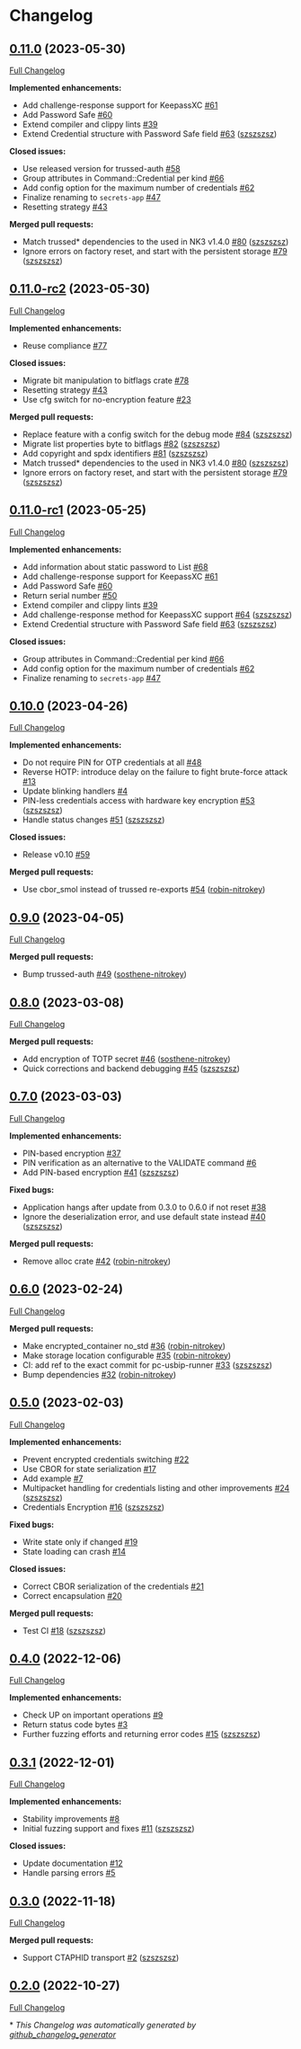 # Changelog

## [0.11.0](https://github.com/nitrokey/trussed-secrets-app/tree/0.11.0) (2023-05-30)

[Full Changelog](https://github.com/nitrokey/trussed-secrets-app/compare/0.11.0-rc2...0.11.0)

**Implemented enhancements:**

- Add challenge-response support for KeepassXC [\#61](https://github.com/Nitrokey/trussed-secrets-app/issues/61)
- Add Password Safe [\#60](https://github.com/Nitrokey/trussed-secrets-app/issues/60)
- Extend compiler and clippy lints [\#39](https://github.com/Nitrokey/trussed-secrets-app/issues/39)
- Extend Credential structure with Password Safe field [\#63](https://github.com/Nitrokey/trussed-secrets-app/pull/63) ([szszszsz](https://github.com/szszszsz))

**Closed issues:**

- Use released version for trussed-auth [\#58](https://github.com/Nitrokey/trussed-secrets-app/issues/58)
- Group attributes in Command::Credential per kind [\#66](https://github.com/Nitrokey/trussed-secrets-app/issues/66)
- Add config option for the maximum number of credentials [\#62](https://github.com/Nitrokey/trussed-secrets-app/issues/62)
- Finalize renaming to `secrets-app` [\#47](https://github.com/Nitrokey/trussed-secrets-app/issues/47)
- Resetting strategy [\#43](https://github.com/Nitrokey/trussed-secrets-app/issues/43)

**Merged pull requests:**

- Match trussed\* dependencies to the used in NK3 v1.4.0 [\#80](https://github.com/Nitrokey/trussed-secrets-app/pull/80) ([szszszsz](https://github.com/szszszsz))
- Ignore errors on factory reset, and start with the persistent storage [\#79](https://github.com/Nitrokey/trussed-secrets-app/pull/79) ([szszszsz](https://github.com/szszszsz))

## [0.11.0-rc2](https://github.com/nitrokey/trussed-secrets-app/tree/0.11.0-rc2) (2023-05-30)

[Full Changelog](https://github.com/nitrokey/trussed-secrets-app/compare/0.11.0-rc1...0.11.0-rc2)

**Implemented enhancements:**

- Reuse compliance [\#77](https://github.com/Nitrokey/trussed-secrets-app/issues/77)

**Closed issues:**

- Migrate bit manipulation to bitflags crate [\#78](https://github.com/Nitrokey/trussed-secrets-app/issues/78)
- Resetting strategy [\#43](https://github.com/Nitrokey/trussed-secrets-app/issues/43)
- Use cfg switch for no-encryption feature [\#23](https://github.com/Nitrokey/trussed-secrets-app/issues/23)

**Merged pull requests:**

- Replace feature with a config switch for the debug mode [\#84](https://github.com/Nitrokey/trussed-secrets-app/pull/84) ([szszszsz](https://github.com/szszszsz))
- Migrate list properties byte to bitflags [\#82](https://github.com/Nitrokey/trussed-secrets-app/pull/82) ([szszszsz](https://github.com/szszszsz))
- Add copyright and spdx identifiers [\#81](https://github.com/Nitrokey/trussed-secrets-app/pull/81) ([szszszsz](https://github.com/szszszsz))
- Match trussed\* dependencies to the used in NK3 v1.4.0 [\#80](https://github.com/Nitrokey/trussed-secrets-app/pull/80) ([szszszsz](https://github.com/szszszsz))
- Ignore errors on factory reset, and start with the persistent storage [\#79](https://github.com/Nitrokey/trussed-secrets-app/pull/79) ([szszszsz](https://github.com/szszszsz))

## [0.11.0-rc1](https://github.com/nitrokey/trussed-secrets-app/tree/0.11.0-rc1) (2023-05-25)

[Full Changelog](https://github.com/nitrokey/trussed-secrets-app/compare/0.10.0...0.11.0-rc1)

**Implemented enhancements:**

- Add information about static password to List [\#68](https://github.com/Nitrokey/trussed-secrets-app/issues/68)
- Add challenge-response support for KeepassXC [\#61](https://github.com/Nitrokey/trussed-secrets-app/issues/61)
- Add Password Safe [\#60](https://github.com/Nitrokey/trussed-secrets-app/issues/60)
- Return serial number [\#50](https://github.com/Nitrokey/trussed-secrets-app/issues/50)
- Extend compiler and clippy lints [\#39](https://github.com/Nitrokey/trussed-secrets-app/issues/39)
- Add challenge-response method for KeepassXC support [\#64](https://github.com/Nitrokey/trussed-secrets-app/pull/64) ([szszszsz](https://github.com/szszszsz))
- Extend Credential structure with Password Safe field [\#63](https://github.com/Nitrokey/trussed-secrets-app/pull/63) ([szszszsz](https://github.com/szszszsz))

**Closed issues:**

- Group attributes in Command::Credential per kind [\#66](https://github.com/Nitrokey/trussed-secrets-app/issues/66)
- Add config option for the maximum number of credentials [\#62](https://github.com/Nitrokey/trussed-secrets-app/issues/62)
- Finalize renaming to `secrets-app` [\#47](https://github.com/Nitrokey/trussed-secrets-app/issues/47)

## [0.10.0](https://github.com/nitrokey/trussed-secrets-app/tree/0.10.0) (2023-04-26)

[Full Changelog](https://github.com/nitrokey/trussed-secrets-app/compare/0.9.0...0.10.0)

**Implemented enhancements:**

- Do not require PIN for OTP credentials at all [\#48](https://github.com/Nitrokey/trussed-secrets-app/issues/48)
- Reverse HOTP: introduce delay on the failure to fight brute-force attack [\#13](https://github.com/Nitrokey/trussed-secrets-app/issues/13)
- Update blinking handlers [\#4](https://github.com/Nitrokey/trussed-secrets-app/issues/4)
- PIN-less credentials access with hardware key encryption [\#53](https://github.com/Nitrokey/trussed-secrets-app/pull/53) ([szszszsz](https://github.com/szszszsz))
- Handle status changes [\#51](https://github.com/Nitrokey/trussed-secrets-app/pull/51) ([szszszsz](https://github.com/szszszsz))

**Closed issues:**

- Release v0.10 [\#59](https://github.com/Nitrokey/trussed-secrets-app/issues/59)

**Merged pull requests:**

- Use cbor\_smol instead of trussed re-exports [\#54](https://github.com/Nitrokey/trussed-secrets-app/pull/54) ([robin-nitrokey](https://github.com/robin-nitrokey))

## [0.9.0](https://github.com/nitrokey/trussed-secrets-app/tree/0.9.0) (2023-04-05)

[Full Changelog](https://github.com/nitrokey/trussed-secrets-app/compare/0.8.0...0.9.0)

**Merged pull requests:**

- Bump trussed-auth [\#49](https://github.com/Nitrokey/trussed-secrets-app/pull/49) ([sosthene-nitrokey](https://github.com/sosthene-nitrokey))

## [0.8.0](https://github.com/nitrokey/trussed-secrets-app/tree/0.8.0) (2023-03-08)

[Full Changelog](https://github.com/nitrokey/trussed-secrets-app/compare/0.7.0...0.8.0)

**Merged pull requests:**

- Add encryption of TOTP secret [\#46](https://github.com/Nitrokey/trussed-secrets-app/pull/46) ([sosthene-nitrokey](https://github.com/sosthene-nitrokey))
- Quick corrections and backend debugging [\#45](https://github.com/Nitrokey/trussed-secrets-app/pull/45) ([szszszsz](https://github.com/szszszsz))

## [0.7.0](https://github.com/nitrokey/trussed-secrets-app/tree/0.7.0) (2023-03-03)

[Full Changelog](https://github.com/nitrokey/trussed-secrets-app/compare/0.6.0...0.7.0)

**Implemented enhancements:**

- PIN-based encryption [\#37](https://github.com/Nitrokey/trussed-secrets-app/issues/37)
- PIN verification as an alternative to the VALIDATE command [\#6](https://github.com/Nitrokey/trussed-secrets-app/issues/6)
- Add PIN-based encryption [\#41](https://github.com/Nitrokey/trussed-secrets-app/pull/41) ([szszszsz](https://github.com/szszszsz))

**Fixed bugs:**

- Application hangs after update from 0.3.0 to 0.6.0 if not reset [\#38](https://github.com/Nitrokey/trussed-secrets-app/issues/38)
- Ignore the deserialization error, and use default state instead [\#40](https://github.com/Nitrokey/trussed-secrets-app/pull/40) ([szszszsz](https://github.com/szszszsz))

**Merged pull requests:**

- Remove alloc crate [\#42](https://github.com/Nitrokey/trussed-secrets-app/pull/42) ([robin-nitrokey](https://github.com/robin-nitrokey))

## [0.6.0](https://github.com/nitrokey/trussed-secrets-app/tree/0.6.0) (2023-02-24)

[Full Changelog](https://github.com/nitrokey/trussed-secrets-app/compare/0.5.0...0.6.0)

**Merged pull requests:**

- Make encrypted\_container no\_std [\#36](https://github.com/Nitrokey/trussed-secrets-app/pull/36) ([robin-nitrokey](https://github.com/robin-nitrokey))
- Make storage location configurable [\#35](https://github.com/Nitrokey/trussed-secrets-app/pull/35) ([robin-nitrokey](https://github.com/robin-nitrokey))
- CI: add ref to the exact commit for pc-usbip-runner [\#33](https://github.com/Nitrokey/trussed-secrets-app/pull/33) ([szszszsz](https://github.com/szszszsz))
- Bump dependencies [\#32](https://github.com/Nitrokey/trussed-secrets-app/pull/32) ([robin-nitrokey](https://github.com/robin-nitrokey))

## [0.5.0](https://github.com/nitrokey/trussed-secrets-app/tree/0.5.0) (2023-02-03)

[Full Changelog](https://github.com/nitrokey/trussed-secrets-app/compare/0.4.0...0.5.0)

**Implemented enhancements:**

- Prevent encrypted credentials switching [\#22](https://github.com/Nitrokey/trussed-secrets-app/issues/22)
- Use CBOR for state serialization [\#17](https://github.com/Nitrokey/trussed-secrets-app/issues/17)
- Add example [\#7](https://github.com/Nitrokey/trussed-secrets-app/issues/7)
- Multipacket handling for credentials listing and other improvements [\#24](https://github.com/Nitrokey/trussed-secrets-app/pull/24) ([szszszsz](https://github.com/szszszsz))
- Credentials Encryption [\#16](https://github.com/Nitrokey/trussed-secrets-app/pull/16) ([szszszsz](https://github.com/szszszsz))

**Fixed bugs:**

- Write state only if changed [\#19](https://github.com/Nitrokey/trussed-secrets-app/issues/19)
- State loading can crash [\#14](https://github.com/Nitrokey/trussed-secrets-app/issues/14)

**Closed issues:**

- Correct CBOR serialization of the credentials [\#21](https://github.com/Nitrokey/trussed-secrets-app/issues/21)
- Correct encapsulation [\#20](https://github.com/Nitrokey/trussed-secrets-app/issues/20)

**Merged pull requests:**

- Test CI [\#18](https://github.com/Nitrokey/trussed-secrets-app/pull/18) ([szszszsz](https://github.com/szszszsz))

## [0.4.0](https://github.com/nitrokey/trussed-secrets-app/tree/0.4.0) (2022-12-06)

[Full Changelog](https://github.com/nitrokey/trussed-secrets-app/compare/0.3.1...0.4.0)

**Implemented enhancements:**

- Check UP on important operations [\#9](https://github.com/Nitrokey/trussed-secrets-app/issues/9)
- Return status code bytes [\#3](https://github.com/Nitrokey/trussed-secrets-app/issues/3)
- Further fuzzing efforts and returning error codes [\#15](https://github.com/Nitrokey/trussed-secrets-app/pull/15) ([szszszsz](https://github.com/szszszsz))

## [0.3.1](https://github.com/nitrokey/trussed-secrets-app/tree/0.3.1) (2022-12-01)

[Full Changelog](https://github.com/nitrokey/trussed-secrets-app/compare/0.3.0...0.3.1)

**Implemented enhancements:**

- Stability improvements [\#8](https://github.com/Nitrokey/trussed-secrets-app/issues/8)
- Initial fuzzing support and fixes [\#11](https://github.com/Nitrokey/trussed-secrets-app/pull/11) ([szszszsz](https://github.com/szszszsz))

**Closed issues:**

- Update documentation [\#12](https://github.com/Nitrokey/trussed-secrets-app/issues/12)
- Handle parsing errors [\#5](https://github.com/Nitrokey/trussed-secrets-app/issues/5)

## [0.3.0](https://github.com/nitrokey/trussed-secrets-app/tree/0.3.0) (2022-11-18)

[Full Changelog](https://github.com/nitrokey/trussed-secrets-app/compare/0.2.0...0.3.0)

**Merged pull requests:**

- Support CTAPHID transport [\#2](https://github.com/Nitrokey/trussed-secrets-app/pull/2) ([szszszsz](https://github.com/szszszsz))

## [0.2.0](https://github.com/nitrokey/trussed-secrets-app/tree/0.2.0) (2022-10-27)

[Full Changelog](https://github.com/nitrokey/trussed-secrets-app/compare/9c3008986d3e1462f260d40d53e56f2005476a08...0.2.0)



\* *This Changelog was automatically generated by [github_changelog_generator](https://github.com/github-changelog-generator/github-changelog-generator)*
